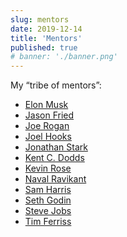 ```yaml
---
slug: mentors
date: 2019-12-14
title: 'Mentors'
published: true
# banner: './banner.png'
---
```


My “tribe of mentors”:

- [Elon Musk](https://en.wikipedia.org/wiki/Elon_Musk)
- [Jason Fried](https://www.linkedin.com/in/37signals/)
- [Joe Rogan](https://en.wikipedia.org/wiki/Joe_Rogan)
- [Joel Hooks](https://joelhooks.com/)
- [Jonathan Stark](https://jonathanstark.com/)
- [Kent C. Dodds](https://kentcdodds.com/)
- [Kevin Rose](https://www.kevinrose.com/)
- [Naval Ravikant](https://nav.al/)
- [Sam Harris](https://samharris.org/)
- [Seth Godin](https://www.sethgodin.com/)
- [Steve Jobs](https://en.wikipedia.org/wiki/Steve_Jobs)
- [Tim Ferriss](https://tim.blog/)

<!--
Maybe:
- Dan Bilzarian
- David Goggins
- Dwayne Johnson (“The Rock”)
- Gal Shapiro
- Gary Vee?
- James Clear? (Author)
- Kitze
- Trey Ratcliff
- Wes Bos
-->